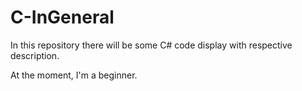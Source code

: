 # C-InGeneral

In this repository there will be some C# code display with respective description. 

At the moment, I'm a beginner.
